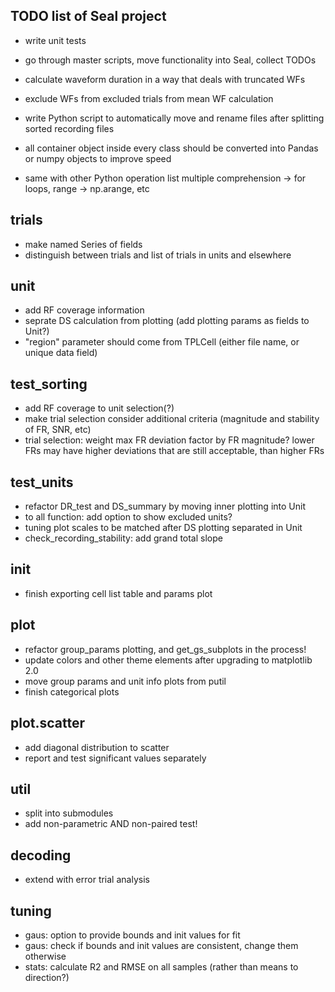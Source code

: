 TODO list of Seal project
-------------------------

- write unit tests

- go through master scripts, move functionality into Seal, collect TODOs

- calculate waveform duration in a way that deals with truncated WFs
- exclude WFs from excluded trials from mean WF calculation

- write Python script to automatically move and rename files after splitting sorted recording files

- all container object inside every class should be converted into Pandas or numpy objects to improve speed

- same with other Python operation list multiple comprehension -> for loops, range -> np.arange, etc


trials
------
  - make named Series of fields
  - distinguish between trials and list of trials in units and elsewhere


unit
----
  - add RF coverage information
  - seprate DS calculation from plotting (add plotting params as fields to Unit?)
  - "region" parameter should come from TPLCell (either file name, or unique data field)


test_sorting
------------
  - add RF coverage to unit selection(?)
  - make trial selection consider additional criteria (magnitude and stability of FR, SNR, etc)
  - trial selection: weight max FR deviation factor by FR magnitude? lower FRs may have higher deviations that are still acceptable, than higher FRs


test_units
----------
  - refactor DR_test and DS_summary by moving inner plotting into Unit
  - to all function: add option to show excluded units?
  - tuning plot scales to be matched after DS plotting separated in Unit
  - check_recording_stability: add grand total slope


init
----
  - finish exporting cell list table and params plot


plot
----
  - refactor group_params plotting, and get_gs_subplots in the process!
  - update colors and other theme elements after upgrading to matplotlib 2.0
  - move group params and unit info plots from putil
  - finish categorical plots


plot.scatter
------------
  - add diagonal distribution to scatter
  - report and test significant values separately

util
----
  - split into submodules
  - add non-parametric AND non-paired test!


decoding
--------
  - extend with error trial analysis


tuning
-----------
  - gaus: option to provide bounds and init values for fit
  - gaus: check if bounds and init values are consistent, change them otherwise
  - stats: calculate R2 and RMSE on all samples (rather than means to direction?)

